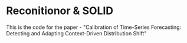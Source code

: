 # Reconitionor & SOLID

This is the code for the paper - "Calibration of Time-Series Forecasting: Detecting and Adapting Context-Driven Distribution Shift"